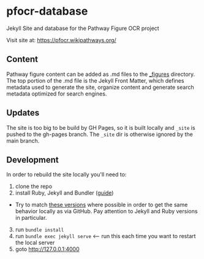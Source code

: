 # pfocr-database
Jekyll Site and database for the Pathway Figure OCR project

Visit site at: https://pfocr.wikipathways.org/

## Content
Pathway figure content can be added as .md files to the [\_figures](https://github.com/wikipathways/pfocr-database/tree/main/_figures) directory. The top portion of the .md file is the Jekyll Front Matter, which defines metadata used to generate the site, organize content and generate search metadata optimized for search engines.

## Updates
The site is too big to be build by GH Pages, so it is built locally and `_site` is pushed to the gh-pages branch. The `_site` dir is otherwise ignored by the main branch.

## Development
In order to rebuild the site locally you'll need to:
1. clone the repo
2. install Ruby, Jekyll and Bundler ([guide](https://jekyllrb.com/docs/installation/))
  * Try to match [these versions](https://pages.github.com/versions/) where possible in order to get the same behavior locally as via GitHub. Pay attention to Jekyll and Ruby versions in particular.
3. run `bundle install`
4. run `bundle exec jekyll serve`  <-- run this each time you want to restart the local server
5. goto http://127.0.0.1:4000
